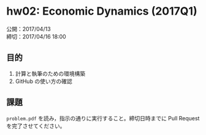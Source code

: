 # hw02: Economic Dynamics (2017Q1)

公開：2017/04/13  
締切：2017/04/16 18:00

## 目的

1. 計算と執筆のための環境構築
2. GitHub の使い方の確認

## 課題

`problem.pdf` を読み，指示の通りに実行すること。締切日時までに Pull Request を完了させてください。

